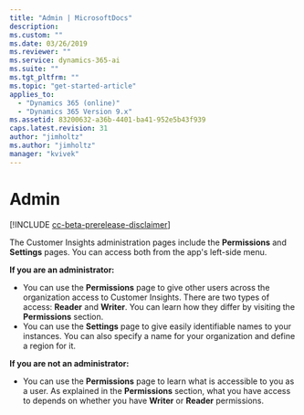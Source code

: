 ```yaml
---
title: "Admin | MicrosoftDocs"
description: 
ms.custom: ""
ms.date: 03/26/2019
ms.reviewer: ""
ms.service: dynamics-365-ai
ms.suite: ""
ms.tgt_pltfrm: ""
ms.topic: "get-started-article"
applies_to: 
  - "Dynamics 365 (online)"
  - "Dynamics 365 Version 9.x"
ms.assetid: 83200632-a36b-4401-ba41-952e5b43f939
caps.latest.revision: 31
author: "jimholtz"
ms.author: "jimholtz"
manager: "kvivek"
---
```

# Admin

[!INCLUDE [cc-beta-prerelease-disclaimer](../includes/cc-beta-prerelease-disclaimer.md)]

The Customer Insights administration pages include the **Permissions** and **Settings** pages. You can access both from the app's left-side menu.

**If you are an administrator:**
<!--note from editor: add links to cross-refs: Line 29, Line 34-->

- You can use the **Permissions** page to give other users across the organization access to Customer Insights. There are two types of access: **Reader** and **Writer**. You can learn how they differ by visiting the **Permissions** section. 
- You can use the **Settings** page to give easily identifiable names to your instances. You can also specify a name for your organization and define a region for it. 

**If you are not an administrator:**

- You can use the **Permissions** page to learn what is accessible to you as a user. As explained in the **Permissions** section, what you have access to depends on whether you have **Writer** or **Reader** permissions.

